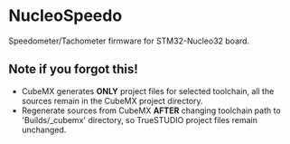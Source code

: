 # NucleoSpeedo
Speedometer/Tachometer firmware for STM32-Nucleo32 board.

## Note if you forgot this!

* CubeMX generates __ONLY__ project files for selected toolchain, all the sources remain in the CubeMX project directory.
* Regenerate sources from CubeMX __AFTER__ changing toolchain path to
'Builds/\_cubemx' directory, so TrueSTUDIO project files remain unchanged.
